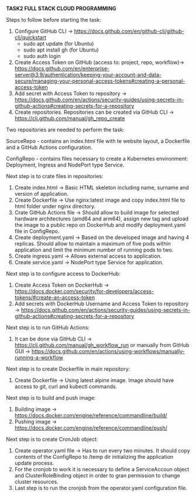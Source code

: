 **TASK2 FULL STACK CLOUD PROGRAMMING**

Steps to follow before starting the task:
1. Configure GitHub CLI -> https://docs.github.com/en/github-cli/github-cli/quickstart
   - sudo apt update (for Ubuntu)
   - sudo apt install gh (for Ubuntu)
   - sudo auth login
3. Create Access Token on GitHub (access to: project, repo, workflow)-> https://docs.github.com/en/enterprise-server@3.9/authentication/keeping-your-account-and-data-secure/managing-your-personal-access-tokens#creating-a-personal-access-token
5. Add secret with Access Token to repository -> https://docs.github.com/en/actions/security-guides/using-secrets-in-github-actions#creating-secrets-for-a-repository
6. Create repositories. Repositories can be created via GitHub CLI -> https://cli.github.com/manual/gh_repo_create

Two repositories are needed to perform the task:

SourceRepo - contains an index.html file with te website layout, a Dockerfile and a GitHub Actions configuration.

ConfigRepo - contains files necessary to create a Kubernetes environment: Deployment, Ingress and NodePort type Service.

Next step is to crate files in repositories:
1. Create index.html -> Basic HTML skeleton including name, surname and version of application.
2. Create Dockerfile -> Use nginx:latest image and copy index.html file to html folder under nginx directory.
3. Crate GitHub Actions file -> Should allow to build image for selected hardware architectures (amd64 and arm64), assign new tag and upload the image to a public repo on DockerHub and modify deployment.yaml file in ConfigRepo.
4. Create deployment.yaml -> Based on the developed image and having 4 replicas. Should allow to maintain a maximum of five pods within application and limit the minimum number of running pods to two.
5. Create ingress.yaml -> Allows external access to application.
6. Create service.yaml -> NodePort type Service for application.

Next step is to configure access to DockerHub:
1. Create Access Token on DockerHub -> https://docs.docker.com/security/for-developers/access-tokens/#create-an-access-token
2. Add secrets with DockerHub Username and Access Token to repository -> https://docs.github.com/en/actions/security-guides/using-secrets-in-github-actions#creating-secrets-for-a-repository

Next step is to run GitHub Actions:
1. It can be done via GitHub CLI -> https://cli.github.com/manual/gh_workflow_run or manually from GitHub GUI -> https://docs.github.com/en/actions/using-workflows/manually-running-a-workflow

Next step is to create Dockerfile in main repository:
1. Create Dockerfile -> Using latest alpine image. Image should have access to git, curl and kubectl commands.

Next step is to build and push image:
1. Building image -> https://docs.docker.com/engine/reference/commandline/build/
2. Pushing image -> https://docs.docker.com/engine/reference/commandline/push/

Next step is to create CronJob object:
1. Create operator.yaml file -> Has to run every two minutes. It should copy contents of the ConfigRepo to /temp dir initializing the application update process.
2. For the cronjob to work it is necessary to define a ServiceAccoun object and ClusterRoleBinding object in order to gran permission to change cluster resources.
3. Last step is to run the cronjob from the operator.yaml configuration file.


